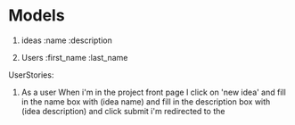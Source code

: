 # Models
1. ideas
  :name
  :description

2. Users
  :first_name
  :last_name

 UserStories:

 1. As a user
      When i'm in the project front page
      I click on 'new idea' 
      and fill in the name box with (idea name)
      and fill in the description box with (idea description)
      and click submit
      i'm redirected to the 